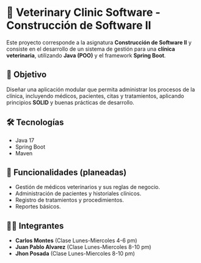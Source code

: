 # 🐾 Veterinary Clinic Software - Construcción de Software II  

Este proyecto corresponde a la asignatura **Construcción de Software II** y consiste en el desarrollo de un sistema de gestión para una **clínica veterinaria**, utilizando **Java (POO)** y el framework **Spring Boot**.  

## 🎯 Objetivo  
Diseñar una aplicación modular que permita administrar los procesos de la clínica, incluyendo médicos, pacientes, citas y tratamientos, aplicando principios **SOLID** y buenas prácticas de desarrollo.  

## 🛠️ Tecnologías  
- Java 17  
- Spring Boot  
- Maven  

## 📌 Funcionalidades (planeadas)  
- Gestión de médicos veterinarios y sus reglas de negocio.  
- Administración de pacientes y historiales clínicos.  
- Registro de tratamientos y procedimientos.  
- Reportes básicos.  

## 👨‍💻 Integrantes  
- **Carlos Montes** (Clase Lunes-Miercoles 4-6 pm)  
- **Juan Pablo Alvarez** (Clase Lunes-Miercoles 8-10 pm)  
- **Jhon Posada** (Clase Lunes-Miercoles 8-10 pm)  
